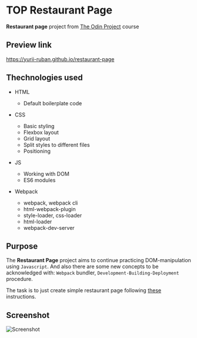 # TOP Restaurant Page
**Restaurant page** project from [The Odin Project](https://www.theodinproject.com/about) course

## Preview link
https://yurii-ruban.github.io/restaurant-page

## Thechnologies used
 - HTML
    - Default boilerplate code
 - CSS
    - Basic styling
    - Flexbox layout
    - Grid layout
    - Split styles to different files
    - Positioning
 - JS
    - Working with DOM
    - ES6 modules

- Webpack
    - webpack, webpack cli
    - html-webpack-plugin
    - style-loader, css-loader
    - html-loader
    - webpack-dev-server

## Purpose
The **Restaurant Page** project aims to continue practicing DOM-manipulation using `Javascript`.
And also there are some new concepts to be acknowledged with: `Webpack` bundler, `Development-Building-Deployment` procedure.

The task is to just create simple restaurant page following [these](https://www.theodinproject.com/lessons/node-path-javascript-restaurant-page#assignment) instructions.


## Screenshot
![Screenshot](./src/img/Screenshot.png)
